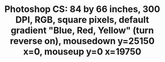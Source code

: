 ---
ee_id: '78'
site: '1'
type: '2'
long_id: 2011-006 Photoshop CS
url: 2011-006-photoshop-cs
title: 'Photoshop CS: 84 by 66 inches, 300 DPI, RGB, square pixels, default gradient
  "Blue, Red, Yellow" (turn reverse on), mousedown y=25150 x=0, mouseup y=0 x=19750'
year: '2011'
medium: Chromogenic print
commission:
dims: 87 x 69 inches
pitch:
ps:
live_url:
related:
youtube:
imgs: photoshop-cs-2011-006-full-cropped-database-AR.jpg
subheading:
display_year: '2011'
download:
add_credit:
add_credits:
related_code:
layout: things-i-made
---